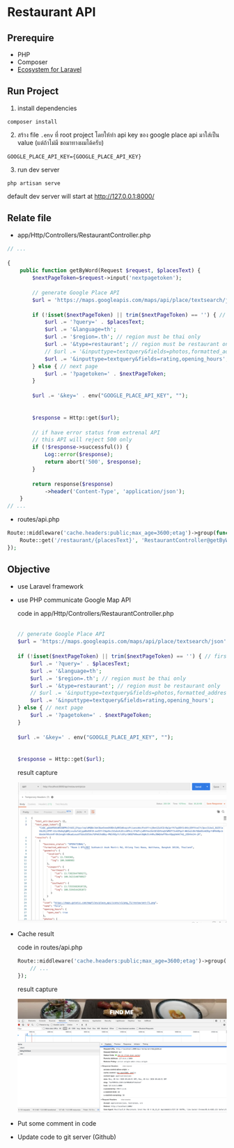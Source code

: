 # Restaurant API

## Prerequire

- PHP
- Composer
- [Ecosystem for Laravel](https://laravel.com/docs/8.x/installation#server-requirements)

## Run Project

1. install dependencies

```
composer install
```

2. สร้าง file `.env` ที่ root project โดยให้ทำ api key ของ google place api มาใส่เป็น value (แต่ถ้าไม่มี ขอมาทางผมได้ครับ)

```
GOOGLE_PLACE_API_KEY={GOOGLE_PLACE_API_KEY}
```

3. run dev server

```
php artisan serve
```
default dev server will start at http://127.0.0.1:8000/


## Relate file

- app/Http/Controllers/RestaurantController.php

```php
// ...

{
    public function getByWord(Request $request, $placesText) {
        $nextPageToken=$request->input('nextpagetoken');

        // generate Google Place API
        $url = 'https://maps.googleapis.com/maps/api/place/textsearch/json';

        if (!isset($nextPageToken) || trim($nextPageToken) == '') { // first page
            $url .= '?query=' . $placesText;
            $url .= '&language=th';
            $url .= '$region=.th'; // region must be thai only
            $url .= '&type=restaurant'; // region must be restaurant only
            // $url .= '&inputtype=textquery&fields=photos,formatted_address,name,rating,opening_hours,geometry,types,icon';
            $url .= '&inputtype=textquery&fields=rating,opening_hours';
        } else { // next page
            $url .= '?pagetoken=' . $nextPageToken;
        }

        $url .= '&key=' . env("GOOGLE_PLACE_API_KEY", "");


        $response = Http::get($url);

        // if have error status from extrenal API
        // this API will reject 500 only
        if (!$response->successful()) {
            Log::error($response);
            return abort('500', $response);
        }

        return response($response)
            ->header('Content-Type', 'application/json');
    }
// ...
```

- routes/api.php

```php
Route::middleware('cache.headers:public;max_age=3600;etag')->group(function () {
    Route::get('/restaurant/{placesText}', 'RestaurantController@getByWord');
});
```

## Objective

- use Laravel framework

- use PHP communicate Google Map API

    code in app/Http/Controllers/RestaurantController.php

    ```php

    // generate Google Place API
    $url = 'https://maps.googleapis.com/maps/api/place/textsearch/json';

    if (!isset($nextPageToken) || trim($nextPageToken) == '') { // first page
        $url .= '?query=' . $placesText;
        $url .= '&language=th';
        $url .= '$region=.th'; // region must be thai only
        $url .= '&type=restaurant'; // region must be restaurant only
        // $url .= '&inputtype=textquery&fields=photos,formatted_address,name,rating,opening_hours,geometry,types,icon';
        $url .= '&inputtype=textquery&fields=rating,opening_hours';
    } else { // next page
        $url .= '?pagetoken=' . $nextPageToken;
    }

    $url .= '&key=' . env("GOOGLE_PLACE_API_KEY", "");


    $response = Http::get($url);
    ```

    result capture

    ![output](meta/output.png)

- Cache result

    code in routes/api.php

    ```php
    Route::middleware('cache.headers:public;max_age=3600;etag')->group(function () {
        // ...
    });
    ```

    result capture

    ![output](meta/cache.png)

- Put some comment in code

- Update code to git server (Github)
